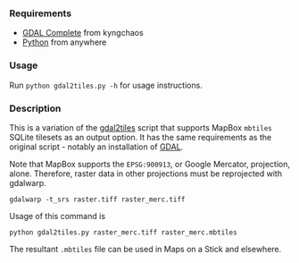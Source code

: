 ### Requirements

* [GDAL Complete](http://www.kyngchaos.com/software/frameworks) from kyngchaos
* [Python](http://www.python.org/) from anywhere

### Usage

Run `python gdal2tiles.py -h` for usage instructions.

### Description

This is a variation of the [gdal2tiles](http://www.klokan.cz/projects/gdal2tiles/) script that supports MapBox `mbtiles` SQLite tilesets as an output option. It has the same requirements as the original script - notably an installation of [GDAL](http://www.gdal.org/).

Note that MapBox supports the `EPSG:900913`, or Google Mercator, projection, alone. Therefore, raster data in other projections must be reprojected with gdalwarp.

    gdalwarp -t_srs raster.tiff raster_merc.tiff

Usage of this command is

    python gdal2tiles.py raster_merc.tiff raster_merc.mbtiles

The resultant `.mbtiles` file can be used in Maps on a Stick and elsewhere.
